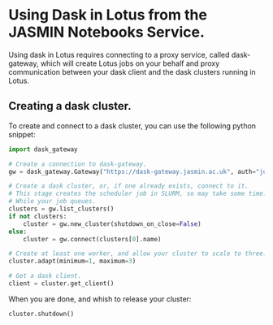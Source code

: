 # Using Dask in Lotus from the JASMIN Notebooks Service.
Using dask in Lotus requires connecting to a proxy service, called dask-gateway, which will create Lotus jobs on your behalf and proxy communication between your dask client and the dask clusters running in Lotus.


## Creating a dask cluster.
To create and connect to a dask cluster, you can use the following python snippet:
```python
import dask_gateway

# Create a connection to dask-gateway.
gw = dask_gateway.Gateway("https://dask-gateway.jasmin.ac.uk", auth="jupyterhub")

# Create a dask cluster, or, if one already exists, connect to it.
# This stage creates the scheduler job in SLURM, so may take some time.
# While your job queues.
clusters = gw.list_clusters()
if not clusters:
    cluster = gw.new_cluster(shutdown_on_close=False)
else:
    cluster = gw.connect(clusters[0].name)

# Create at least one worker, and allow your cluster to scale to three.
cluster.adapt(minimum=1, maximum=3)

# Get a dask client.
client = cluster.get_client()
```

When you are done, and whish to release your cluster:
```python
cluster.shutdown()
```
